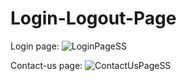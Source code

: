 # Login-Logout-Page

Login page:
![LoginPageSS](https://user-images.githubusercontent.com/115408879/200911531-aa518bc5-9a83-40d9-9d92-4dc2ce8c85c9.png)



Contact-us page:
![ContactUsPageSS](https://user-images.githubusercontent.com/115408879/200911590-587183f7-a222-47cb-91d5-ae8448993dbb.png)
